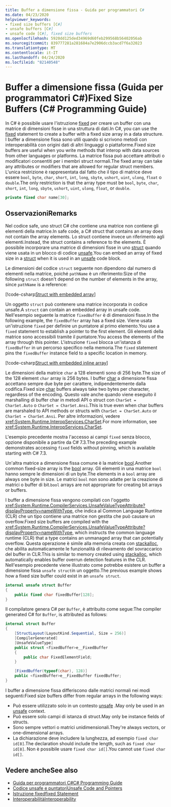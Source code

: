 ```yaml
---
title: Buffer a dimensione fissa - Guida per programmatori C#
ms.date: 04/23/2020
helpviewer_keywords:
- fixed size buffers [C#]
- unsafe buffers [C#]
- unsafe code [C#], fixed size buffers
ms.openlocfilehash: 5920dd125ded34969d60feb299568b56402056ab
ms.sourcegitcommit: 839777281a281684a7e2906dccb3acd7f6a32023
ms.translationtype: MT
ms.contentlocale: it-IT
ms.lasthandoff: 04/24/2020
ms.locfileid: "82140548"
---
```

# <a name="fixed-size-buffers-c-programming-guide"></a><span data-ttu-id="45b4c-102">Buffer a dimensione fissa (Guida per programmatori C#)</span><span class="sxs-lookup"><span data-stu-id="45b4c-102">Fixed Size Buffers (C# Programming Guide)</span></span>

<span data-ttu-id="45b4c-103">In C# è possibile usare l'istruzione [fixed](../../language-reference/keywords/fixed-statement.md) per creare un buffer con una matrice di dimensioni fisse in una struttura di dati.</span><span class="sxs-lookup"><span data-stu-id="45b4c-103">In C#, you can use the [fixed](../../language-reference/keywords/fixed-statement.md) statement to create a buffer with a fixed size array in a data structure.</span></span> <span data-ttu-id="45b4c-104">I buffer a dimensione fissa sono utili quando si scrivono metodi con interoperabilità con origini dati di altri linguaggi o piattaforme.</span><span class="sxs-lookup"><span data-stu-id="45b4c-104">Fixed size buffers are useful when you write methods that interop with data sources from other languages or platforms.</span></span> <span data-ttu-id="45b4c-105">La matrice fissa può accettare attributi o modificatori consentiti per i membri struct normali.</span><span class="sxs-lookup"><span data-stu-id="45b4c-105">The fixed array can take any attributes or modifiers that are allowed for regular struct members.</span></span> <span data-ttu-id="45b4c-106">L'unica restrizione è rappresentata dal fatto che il tipo di matrice deve essere `bool`, `byte`, `char`, `short`, `int`, `long`, `sbyte`, `ushort`, `uint`, `ulong`, `float` o `double`.</span><span class="sxs-lookup"><span data-stu-id="45b4c-106">The only restriction is that the array type must be `bool`, `byte`, `char`, `short`, `int`, `long`, `sbyte`, `ushort`, `uint`, `ulong`, `float`, or `double`.</span></span>

```csharp
private fixed char name[30];
```

## <a name="remarks"></a><span data-ttu-id="45b4c-107">Osservazioni</span><span class="sxs-lookup"><span data-stu-id="45b4c-107">Remarks</span></span>

<span data-ttu-id="45b4c-108">Nel codice safe, uno struct C# che contiene una matrice non contiene gli elementi della matrice.</span><span class="sxs-lookup"><span data-stu-id="45b4c-108">In safe code, a C# struct that contains an array does not contain the array elements.</span></span> <span data-ttu-id="45b4c-109">Lo struct contiene invece un riferimento agli elementi.</span><span class="sxs-lookup"><span data-stu-id="45b4c-109">Instead, the struct contains a reference to the elements.</span></span> <span data-ttu-id="45b4c-110">È possibile incorporare una matrice di dimensioni fisse in uno [struct](../../language-reference/builtin-types/struct.md) quando viene usata in un blocco di codice [unsafe](../../language-reference/keywords/unsafe.md).</span><span class="sxs-lookup"><span data-stu-id="45b4c-110">You can embed an array of fixed size in a [struct](../../language-reference/builtin-types/struct.md) when it is used in an [unsafe](../../language-reference/keywords/unsafe.md) code block.</span></span>

<span data-ttu-id="45b4c-111">Le dimensioni del codice `struct` seguente non dipendono dal numero di elementi nella matrice, poiché `pathName` è un riferimento:</span><span class="sxs-lookup"><span data-stu-id="45b4c-111">Size of the following `struct` doesn't depend on the number of elements in the array, since `pathName` is a reference:</span></span>

[!code-csharp[Struct with embedded array](../../../../samples/snippets/csharp/keywords/FixedKeywordExamples.cs#6)]

<span data-ttu-id="45b4c-112">Un oggetto `struct` può contenere una matrice incorporata in codice unsafe.</span><span class="sxs-lookup"><span data-stu-id="45b4c-112">A `struct` can contain an embedded array in unsafe code.</span></span> <span data-ttu-id="45b4c-113">Nell'esempio seguente la matrice `fixedBuffer` è di dimensioni fisse.</span><span class="sxs-lookup"><span data-stu-id="45b4c-113">In the following example, the `fixedBuffer` array has a fixed size.</span></span> <span data-ttu-id="45b4c-114">Viene usata un'istruzione `fixed` per definire un puntatore al primo elemento.</span><span class="sxs-lookup"><span data-stu-id="45b4c-114">You use a `fixed` statement to establish a pointer to the first element.</span></span> <span data-ttu-id="45b4c-115">Gli elementi della matrice sono accessibili tramite il puntatore.</span><span class="sxs-lookup"><span data-stu-id="45b4c-115">You access the elements of the array through this pointer.</span></span> <span data-ttu-id="45b4c-116">L'istruzione `fixed` blocca un'istanza di `fixedBuffer` in un percorso specifico nella memoria.</span><span class="sxs-lookup"><span data-stu-id="45b4c-116">The `fixed` statement pins the `fixedBuffer` instance field to a specific location in memory.</span></span>

[!code-csharp[Struct with embedded inline array](../../../../samples/snippets/csharp/keywords/FixedKeywordExamples.cs#7)]

<span data-ttu-id="45b4c-117">Le dimensioni della matrice `char` a 128 elementi sono di 256 byte.</span><span class="sxs-lookup"><span data-stu-id="45b4c-117">The size of the 128 element `char` array is 256 bytes.</span></span> <span data-ttu-id="45b4c-118">I buffer [char](../../language-reference/builtin-types/char.md) a dimensione fissa accettano sempre due byte per carattere, indipendentemente dalla codifica.</span><span class="sxs-lookup"><span data-stu-id="45b4c-118">Fixed size [char](../../language-reference/builtin-types/char.md) buffers always take two bytes per character, regardless of the encoding.</span></span> <span data-ttu-id="45b4c-119">Questo vale anche quando viene eseguito il marshalling di buffer char in metodi API o struct con `CharSet = CharSet.Auto` o `CharSet = CharSet.Ansi`.</span><span class="sxs-lookup"><span data-stu-id="45b4c-119">This is true even when char buffers are marshaled to API methods or structs with `CharSet = CharSet.Auto` or `CharSet = CharSet.Ansi`.</span></span> <span data-ttu-id="45b4c-120">Per altre informazioni, vedere <xref:System.Runtime.InteropServices.CharSet>.</span><span class="sxs-lookup"><span data-stu-id="45b4c-120">For more information, see <xref:System.Runtime.InteropServices.CharSet>.</span></span>

<span data-ttu-id="45b4c-121">L'esempio precedente mostra l'accesso ai campi `fixed` senza blocco, opzione disponibile a partire da C# 7.3.</span><span class="sxs-lookup"><span data-stu-id="45b4c-121">The  preceding example demonstrates accessing `fixed` fields without pinning, which is available starting with C# 7.3.</span></span>

<span data-ttu-id="45b4c-122">Un'altra matrice a dimensione fissa comune è la matrice [bool](../../language-reference/builtin-types/bool.md).</span><span class="sxs-lookup"><span data-stu-id="45b4c-122">Another common fixed-size array is the [bool](../../language-reference/builtin-types/bool.md) array.</span></span> <span data-ttu-id="45b4c-123">Gli elementi in una matrice `bool` hanno sempre le dimensioni di un byte.</span><span class="sxs-lookup"><span data-stu-id="45b4c-123">The elements in a `bool` array are always one byte in size.</span></span> <span data-ttu-id="45b4c-124">Le matrici `bool` non sono adatte per la creazione di matrici o buffer di bit.</span><span class="sxs-lookup"><span data-stu-id="45b4c-124">`bool` arrays are not appropriate for creating bit arrays or buffers.</span></span>

<span data-ttu-id="45b4c-125">I buffer a dimensione fissa vengono compilati con l'oggetto <xref:System.Runtime.CompilerServices.UnsafeValueTypeAttribute?displayProperty=nameWithType>, che indica al Common Language Runtime (CLR) che un tipo contiene una matrice non gestita che può causare un overflow.</span><span class="sxs-lookup"><span data-stu-id="45b4c-125">Fixed size buffers are compiled with the <xref:System.Runtime.CompilerServices.UnsafeValueTypeAttribute?displayProperty=nameWithType>, which instructs the common language runtime (CLR) that a type contains an unmanaged array that can potentially overflow.</span></span> <span data-ttu-id="45b4c-126">Questa operazione è simile alla memoria creata con [stackalloc](../../language-reference/operators/stackalloc.md), che abilita automaticamente le funzionalità di rilevamento del sovraccarico del buffer in CLR.</span><span class="sxs-lookup"><span data-stu-id="45b4c-126">This is similar to memory created using [stackalloc](../../language-reference/operators/stackalloc.md), which automatically enables buffer overrun detection features in the CLR.</span></span> <span data-ttu-id="45b4c-127">Nell'esempio precedente viene illustrato come potrebbe esistere un buffer a dimensione fissa `unsafe struct`in un oggetto.</span><span class="sxs-lookup"><span data-stu-id="45b4c-127">The previous example shows how a fixed size buffer could exist in an `unsafe struct`.</span></span>

```csharp
internal unsafe struct Buffer
{
    public fixed char fixedBuffer[128];
}
```

<span data-ttu-id="45b4c-128">Il compilatore genera C# per `Buffer`, è attribuito come segue:</span><span class="sxs-lookup"><span data-stu-id="45b4c-128">The compiler generated C# for `Buffer`, is attributed as follows:</span></span>

```csharp
internal struct Buffer
{
    [StructLayout(LayoutKind.Sequential, Size = 256)]
    [CompilerGenerated]
    [UnsafeValueType]
    public struct <fixedBuffer>e__FixedBuffer
    {
        public char FixedElementField;
    }

    [FixedBuffer(typeof(char), 128)]
    public <fixedBuffer>e__FixedBuffer fixedBuffer;
}
```

<span data-ttu-id="45b4c-129">I buffer a dimensione fissa differiscono dalle matrici normali nei modi seguenti:</span><span class="sxs-lookup"><span data-stu-id="45b4c-129">Fixed size buffers differ from regular arrays in the following ways:</span></span>

- <span data-ttu-id="45b4c-130">Può essere utilizzato solo in un contesto [unsafe](../../language-reference/keywords/unsafe.md) .</span><span class="sxs-lookup"><span data-stu-id="45b4c-130">May only be used in an [unsafe](../../language-reference/keywords/unsafe.md) context.</span></span>
- <span data-ttu-id="45b4c-131">Può essere solo campi di istanza di struct.</span><span class="sxs-lookup"><span data-stu-id="45b4c-131">May only be instance fields of structs.</span></span>
- <span data-ttu-id="45b4c-132">Sono sempre vettori o matrici unidimensionali.</span><span class="sxs-lookup"><span data-stu-id="45b4c-132">They're always vectors, or one-dimensional arrays.</span></span>
- <span data-ttu-id="45b4c-133">La dichiarazione deve includere la lunghezza, ad esempio `fixed char id[8]`.</span><span class="sxs-lookup"><span data-stu-id="45b4c-133">The declaration should include the length, such as `fixed char id[8]`.</span></span> <span data-ttu-id="45b4c-134">Non è possibile usare `fixed char id[]`.</span><span class="sxs-lookup"><span data-stu-id="45b4c-134">You cannot use `fixed char id[]`.</span></span>

## <a name="see-also"></a><span data-ttu-id="45b4c-135">Vedere anche</span><span class="sxs-lookup"><span data-stu-id="45b4c-135">See also</span></span>

- [<span data-ttu-id="45b4c-136">Guida per programmatori C#</span><span class="sxs-lookup"><span data-stu-id="45b4c-136">C# Programming Guide</span></span>](../index.md)
- [<span data-ttu-id="45b4c-137">Codice unsafe e puntatori</span><span class="sxs-lookup"><span data-stu-id="45b4c-137">Unsafe Code and Pointers</span></span>](index.md)
- [<span data-ttu-id="45b4c-138">Istruzione fixed</span><span class="sxs-lookup"><span data-stu-id="45b4c-138">fixed Statement</span></span>](../../language-reference/keywords/fixed-statement.md)
- [<span data-ttu-id="45b4c-139">Interoperabilità</span><span class="sxs-lookup"><span data-stu-id="45b4c-139">Interoperability</span></span>](../interop/index.md)

